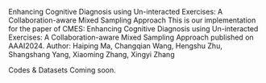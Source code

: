 Enhancing Cognitive Diagnosis using Un-interacted Exercises: A Collaboration-aware Mixed Sampling Approach
This is our implementation for the paper of CMES: Enhancing Cognitive Diagnosis using Un-interacted Exercises: A Collaboration-aware Mixed Sampling Approach published on AAAI2024.
Author: Haiping Ma, Changqian Wang, Hengshu Zhu, Shangshang Yang, Xiaoming Zhang, Xingyi Zhang

Codes & Datasets
Coming soon.